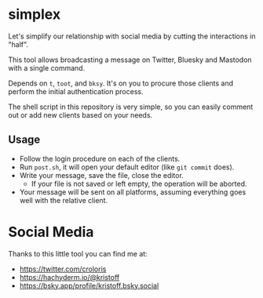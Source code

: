 # simplex

Let's simplify our relationship with social media by cutting the interactions in "half".

This tool allows broadcasting a message on Twitter, Bluesky and Mastodon with a single command.

Depends on `t`, `toot`, and `bksy`. It's on you to procure those clients and perform the initial authentication process.

The shell script in this repository is very simple, so you can easily comment out or add new clients based on your needs.

## Usage
- Follow the login procedure on each of the clients.
- Run `post.sh`, it will open your default editor (like `git commit` does). 
- Write your message, save the file, close the editor.
   - If your file is not saved or left empty, the operation will be aborted.
- Your message will be sent on all platforms, assuming everything goes well with the relative client.

# Social Media

Thanks to this little tool you can find me at:

- https://twitter.com/croloris
- https://hachyderm.io/@kristoff
- https://bsky.app/profile/kristoff.bsky.social
